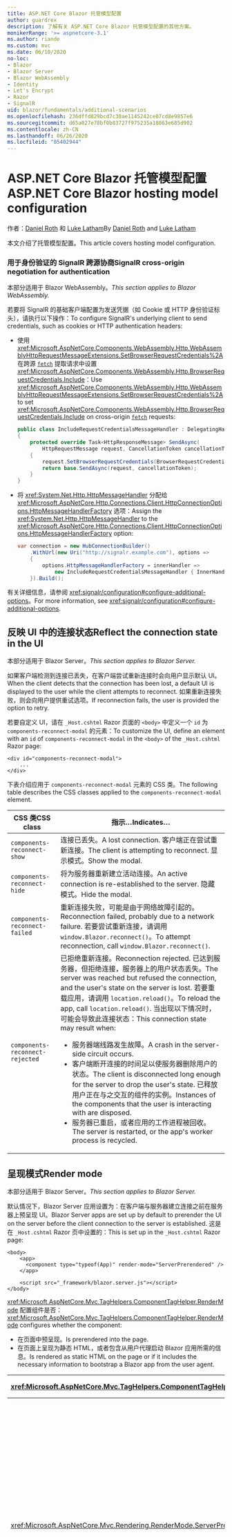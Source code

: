 ```yaml
---
title: ASP.NET Core Blazor 托管模型配置
author: guardrex
description: 了解有关 ASP.NET Core Blazor 托管模型配置的其他方案。
monikerRange: '>= aspnetcore-3.1'
ms.author: riande
ms.custom: mvc
ms.date: 06/10/2020
no-loc:
- Blazor
- Blazor Server
- Blazor WebAssembly
- Identity
- Let's Encrypt
- Razor
- SignalR
uid: blazor/fundamentals/additional-scenarios
ms.openlocfilehash: 236dffd829bcd7c30ae1145242ce07cd8e9857e6
ms.sourcegitcommit: d65a027e78bf0b83727f975235a18863e685d902
ms.contentlocale: zh-CN
ms.lasthandoff: 06/26/2020
ms.locfileid: "85402944"
---
```

# <a name="aspnet-core-blazor-hosting-model-configuration"></a><span data-ttu-id="2e6cb-103">ASP.NET Core Blazor 托管模型配置</span><span class="sxs-lookup"><span data-stu-id="2e6cb-103">ASP.NET Core Blazor hosting model configuration</span></span>

<span data-ttu-id="2e6cb-104">作者：[Daniel Roth](https://github.com/danroth27) 和 [Luke Latham](https://github.com/guardrex)</span><span class="sxs-lookup"><span data-stu-id="2e6cb-104">By [Daniel Roth](https://github.com/danroth27) and [Luke Latham](https://github.com/guardrex)</span></span>

<span data-ttu-id="2e6cb-105">本文介绍了托管模型配置。</span><span class="sxs-lookup"><span data-stu-id="2e6cb-105">This article covers hosting model configuration.</span></span>

### <a name="signalr-cross-origin-negotiation-for-authentication"></a><span data-ttu-id="2e6cb-106">用于身份验证的 SignalR 跨源协商</span><span class="sxs-lookup"><span data-stu-id="2e6cb-106">SignalR cross-origin negotiation for authentication</span></span>

<span data-ttu-id="2e6cb-107">本部分适用于 Blazor WebAssembly。</span><span class="sxs-lookup"><span data-stu-id="2e6cb-107">*This section applies to Blazor WebAssembly.*</span></span>

<span data-ttu-id="2e6cb-108">若要将 SignalR 的基础客户端配置为发送凭据（如 Cookie 或 HTTP 身份验证标头），请执行以下操作：</span><span class="sxs-lookup"><span data-stu-id="2e6cb-108">To configure SignalR's underlying client to send credentials, such as cookies or HTTP authentication headers:</span></span>

* <span data-ttu-id="2e6cb-109">使用 <xref:Microsoft.AspNetCore.Components.WebAssembly.Http.WebAssemblyHttpRequestMessageExtensions.SetBrowserRequestCredentials%2A> 在跨源 [`fetch`](https://developer.mozilla.org/docs/Web/API/Fetch_API/Using_Fetch) 提取请求中设置 <xref:Microsoft.AspNetCore.Components.WebAssembly.Http.BrowserRequestCredentials.Include>：</span><span class="sxs-lookup"><span data-stu-id="2e6cb-109">Use <xref:Microsoft.AspNetCore.Components.WebAssembly.Http.WebAssemblyHttpRequestMessageExtensions.SetBrowserRequestCredentials%2A> to set <xref:Microsoft.AspNetCore.Components.WebAssembly.Http.BrowserRequestCredentials.Include> on cross-origin [`fetch`](https://developer.mozilla.org/docs/Web/API/Fetch_API/Using_Fetch) requests:</span></span>

  ```csharp
  public class IncludeRequestCredentialsMessageHandler : DelegatingHandler
  {
      protected override Task<HttpResponseMessage> SendAsync(
          HttpRequestMessage request, CancellationToken cancellationToken)
      {
          request.SetBrowserRequestCredentials(BrowserRequestCredentials.Include);
          return base.SendAsync(request, cancellationToken);
      }
  }
  ```

* <span data-ttu-id="2e6cb-110">将 <xref:System.Net.Http.HttpMessageHandler> 分配给 <xref:Microsoft.AspNetCore.Http.Connections.Client.HttpConnectionOptions.HttpMessageHandlerFactory> 选项：</span><span class="sxs-lookup"><span data-stu-id="2e6cb-110">Assign the <xref:System.Net.Http.HttpMessageHandler> to the <xref:Microsoft.AspNetCore.Http.Connections.Client.HttpConnectionOptions.HttpMessageHandlerFactory> option:</span></span>

  ```csharp
  var connection = new HubConnectionBuilder()
      .WithUrl(new Uri("http://signalr.example.com"), options =>
      {
          options.HttpMessageHandlerFactory = innerHandler => 
              new IncludeRequestCredentialsMessageHandler { InnerHandler = innerHandler };
      }).Build();
  ```

<span data-ttu-id="2e6cb-111">有关详细信息，请参阅 <xref:signalr/configuration#configure-additional-options>。</span><span class="sxs-lookup"><span data-stu-id="2e6cb-111">For more information, see <xref:signalr/configuration#configure-additional-options>.</span></span>

## <a name="reflect-the-connection-state-in-the-ui"></a><span data-ttu-id="2e6cb-112">反映 UI 中的连接状态</span><span class="sxs-lookup"><span data-stu-id="2e6cb-112">Reflect the connection state in the UI</span></span>

<span data-ttu-id="2e6cb-113">本部分适用于 Blazor Server。</span><span class="sxs-lookup"><span data-stu-id="2e6cb-113">*This section applies to Blazor Server.*</span></span>

<span data-ttu-id="2e6cb-114">如果客户端检测到连接已丢失，在客户端尝试重新连接时会向用户显示默认 UI。</span><span class="sxs-lookup"><span data-stu-id="2e6cb-114">When the client detects that the connection has been lost, a default UI is displayed to the user while the client attempts to reconnect.</span></span> <span data-ttu-id="2e6cb-115">如果重新连接失败，则会向用户提供重试选项。</span><span class="sxs-lookup"><span data-stu-id="2e6cb-115">If reconnection fails, the user is provided the option to retry.</span></span>

<span data-ttu-id="2e6cb-116">若要自定义 UI，请在 `_Host.cshtml` Razor 页面的 `<body>` 中定义一个 `id` 为 `components-reconnect-modal` 的元素：</span><span class="sxs-lookup"><span data-stu-id="2e6cb-116">To customize the UI, define an element with an `id` of `components-reconnect-modal` in the `<body>` of the `_Host.cshtml` Razor page:</span></span>

```cshtml
<div id="components-reconnect-modal">
    ...
</div>
```

<span data-ttu-id="2e6cb-117">下表介绍应用于 `components-reconnect-modal` 元素的 CSS 类。</span><span class="sxs-lookup"><span data-stu-id="2e6cb-117">The following table describes the CSS classes applied to the `components-reconnect-modal` element.</span></span>

| <span data-ttu-id="2e6cb-118">CSS 类</span><span class="sxs-lookup"><span data-stu-id="2e6cb-118">CSS class</span></span>                       | <span data-ttu-id="2e6cb-119">指示&hellip;</span><span class="sxs-lookup"><span data-stu-id="2e6cb-119">Indicates&hellip;</span></span> |
| ------------------------------- | ----------------- |
| `components-reconnect-show`     | <span data-ttu-id="2e6cb-120">连接已丢失。</span><span class="sxs-lookup"><span data-stu-id="2e6cb-120">A lost connection.</span></span> <span data-ttu-id="2e6cb-121">客户端正在尝试重新连接。</span><span class="sxs-lookup"><span data-stu-id="2e6cb-121">The client is attempting to reconnect.</span></span> <span data-ttu-id="2e6cb-122">显示模式。</span><span class="sxs-lookup"><span data-stu-id="2e6cb-122">Show the modal.</span></span> |
| `components-reconnect-hide`     | <span data-ttu-id="2e6cb-123">将为服务器重新建立活动连接。</span><span class="sxs-lookup"><span data-stu-id="2e6cb-123">An active connection is re-established to the server.</span></span> <span data-ttu-id="2e6cb-124">隐藏模式。</span><span class="sxs-lookup"><span data-stu-id="2e6cb-124">Hide the modal.</span></span> |
| `components-reconnect-failed`   | <span data-ttu-id="2e6cb-125">重新连接失败，可能是由于网络故障引起的。</span><span class="sxs-lookup"><span data-stu-id="2e6cb-125">Reconnection failed, probably due to a network failure.</span></span> <span data-ttu-id="2e6cb-126">若要尝试重新连接，请调用 `window.Blazor.reconnect()`。</span><span class="sxs-lookup"><span data-stu-id="2e6cb-126">To attempt reconnection, call `window.Blazor.reconnect()`.</span></span> |
| `components-reconnect-rejected` | <span data-ttu-id="2e6cb-127">已拒绝重新连接。</span><span class="sxs-lookup"><span data-stu-id="2e6cb-127">Reconnection rejected.</span></span> <span data-ttu-id="2e6cb-128">已达到服务器，但拒绝连接，服务器上的用户状态丢失。</span><span class="sxs-lookup"><span data-stu-id="2e6cb-128">The server was reached but refused the connection, and the user's state on the server is lost.</span></span> <span data-ttu-id="2e6cb-129">若要重载应用，请调用 `location.reload()`。</span><span class="sxs-lookup"><span data-stu-id="2e6cb-129">To reload the app, call `location.reload()`.</span></span> <span data-ttu-id="2e6cb-130">当出现以下情况时，可能会导致此连接状态：</span><span class="sxs-lookup"><span data-stu-id="2e6cb-130">This connection state may result when:</span></span><ul><li><span data-ttu-id="2e6cb-131">服务器端线路发生故障。</span><span class="sxs-lookup"><span data-stu-id="2e6cb-131">A crash in the server-side circuit occurs.</span></span></li><li><span data-ttu-id="2e6cb-132">客户端断开连接的时间足以使服务器删除用户的状态。</span><span class="sxs-lookup"><span data-stu-id="2e6cb-132">The client is disconnected long enough for the server to drop the user's state.</span></span> <span data-ttu-id="2e6cb-133">已释放用户正在与之交互的组件的实例。</span><span class="sxs-lookup"><span data-stu-id="2e6cb-133">Instances of the components that the user is interacting with are disposed.</span></span></li><li><span data-ttu-id="2e6cb-134">服务器已重启，或者应用的工作进程被回收。</span><span class="sxs-lookup"><span data-stu-id="2e6cb-134">The server is restarted, or the app's worker process is recycled.</span></span></li></ul> |

## <a name="render-mode"></a><span data-ttu-id="2e6cb-135">呈现模式</span><span class="sxs-lookup"><span data-stu-id="2e6cb-135">Render mode</span></span>

<span data-ttu-id="2e6cb-136">本部分适用于 Blazor Server。</span><span class="sxs-lookup"><span data-stu-id="2e6cb-136">*This section applies to Blazor Server.*</span></span>

<span data-ttu-id="2e6cb-137">默认情况下，Blazor Server 应用设置为：在客户端与服务器建立连接之前在服务器上预呈现 UI。</span><span class="sxs-lookup"><span data-stu-id="2e6cb-137">Blazor Server apps are set up by default to prerender the UI on the server before the client connection to the server is established.</span></span> <span data-ttu-id="2e6cb-138">这是在 `_Host.cshtml` Razor 页中设置的：</span><span class="sxs-lookup"><span data-stu-id="2e6cb-138">This is set up in the `_Host.cshtml` Razor page:</span></span>

```cshtml
<body>
    <app>
      <component type="typeof(App)" render-mode="ServerPrerendered" />
    </app>

    <script src="_framework/blazor.server.js"></script>
</body>
```

<span data-ttu-id="2e6cb-139"><xref:Microsoft.AspNetCore.Mvc.TagHelpers.ComponentTagHelper.RenderMode> 配置组件是否：</span><span class="sxs-lookup"><span data-stu-id="2e6cb-139"><xref:Microsoft.AspNetCore.Mvc.TagHelpers.ComponentTagHelper.RenderMode> configures whether the component:</span></span>

* <span data-ttu-id="2e6cb-140">在页面中预呈现。</span><span class="sxs-lookup"><span data-stu-id="2e6cb-140">Is prerendered into the page.</span></span>
* <span data-ttu-id="2e6cb-141">在页面上呈现为静态 HTML，或者包含从用户代理启动 Blazor 应用所需的信息。</span><span class="sxs-lookup"><span data-stu-id="2e6cb-141">Is rendered as static HTML on the page or if it includes the necessary information to bootstrap a Blazor app from the user agent.</span></span>

| <xref:Microsoft.AspNetCore.Mvc.TagHelpers.ComponentTagHelper.RenderMode> | <span data-ttu-id="2e6cb-142">描述</span><span class="sxs-lookup"><span data-stu-id="2e6cb-142">Description</span></span> |
| --- | --- |
| <xref:Microsoft.AspNetCore.Mvc.Rendering.RenderMode.ServerPrerendered> | <span data-ttu-id="2e6cb-143">在静态 HTML 中呈现组件，并包含 Blazor Server 应用的标记。</span><span class="sxs-lookup"><span data-stu-id="2e6cb-143">Renders the component into static HTML and includes a marker for a Blazor Server app.</span></span> <span data-ttu-id="2e6cb-144">用户代理启动时，此标记用于启动 Blazor 应用。</span><span class="sxs-lookup"><span data-stu-id="2e6cb-144">When the user-agent starts, this marker is used to bootstrap a Blazor app.</span></span> |
| <xref:Microsoft.AspNetCore.Mvc.Rendering.RenderMode.Server> | <span data-ttu-id="2e6cb-145">呈现 Blazor Server 应用的标记。</span><span class="sxs-lookup"><span data-stu-id="2e6cb-145">Renders a marker for a Blazor Server app.</span></span> <span data-ttu-id="2e6cb-146">不包括组件的输出。</span><span class="sxs-lookup"><span data-stu-id="2e6cb-146">Output from the component isn't included.</span></span> <span data-ttu-id="2e6cb-147">用户代理启动时，此标记用于启动 Blazor 应用。</span><span class="sxs-lookup"><span data-stu-id="2e6cb-147">When the user-agent starts, this marker is used to bootstrap a Blazor app.</span></span> |
| <xref:Microsoft.AspNetCore.Mvc.Rendering.RenderMode.Static> | <span data-ttu-id="2e6cb-148">将组件呈现为静态 HTML。</span><span class="sxs-lookup"><span data-stu-id="2e6cb-148">Renders the component into static HTML.</span></span> |

<span data-ttu-id="2e6cb-149">不支持从静态 HTML 页面呈现服务器组件。</span><span class="sxs-lookup"><span data-stu-id="2e6cb-149">Rendering server components from a static HTML page isn't supported.</span></span>

## <a name="configure-the-signalr-client-for-blazor-server-apps"></a><span data-ttu-id="2e6cb-150">为 Blazor Server 应用配置 SignalR 客户端</span><span class="sxs-lookup"><span data-stu-id="2e6cb-150">Configure the SignalR client for Blazor Server apps</span></span>

<span data-ttu-id="2e6cb-151">本部分适用于 Blazor Server。</span><span class="sxs-lookup"><span data-stu-id="2e6cb-151">*This section applies to Blazor Server.*</span></span>

<span data-ttu-id="2e6cb-152">有时，需要配置 Blazor Server 应用使用的 SignalR 客户端。</span><span class="sxs-lookup"><span data-stu-id="2e6cb-152">Sometimes, you need to configure the SignalR client used by Blazor Server apps.</span></span> <span data-ttu-id="2e6cb-153">例如，可能需要在 SignalR 客户端上配置日志记录以诊断连接问题。</span><span class="sxs-lookup"><span data-stu-id="2e6cb-153">For example, you might want to configure logging on the SignalR client to diagnose a connection issue.</span></span>

<span data-ttu-id="2e6cb-154">在 `Pages/_Host.cshtml` 文件中配置 SignalR 客户端：</span><span class="sxs-lookup"><span data-stu-id="2e6cb-154">To configure the SignalR client in the `Pages/_Host.cshtml` file:</span></span>

* <span data-ttu-id="2e6cb-155">将 `autostart="false"` 属性添加到 `blazor.server.js` 脚本的 `<script>` 标记中。</span><span class="sxs-lookup"><span data-stu-id="2e6cb-155">Add an `autostart="false"` attribute to the `<script>` tag for the `blazor.server.js` script.</span></span>
* <span data-ttu-id="2e6cb-156">调用 `Blazor.start` 并传入指定 SignalR 生成器的配置对象。</span><span class="sxs-lookup"><span data-stu-id="2e6cb-156">Call `Blazor.start` and pass in a configuration object that specifies the SignalR builder.</span></span>

```html
<script src="_framework/blazor.server.js" autostart="false"></script>
<script>
  Blazor.start({
    configureSignalR: function (builder) {
      builder.configureLogging("information"); // LogLevel.Information
    }
  });
</script>
```

## <a name="additional-resources"></a><span data-ttu-id="2e6cb-157">其他资源</span><span class="sxs-lookup"><span data-stu-id="2e6cb-157">Additional resources</span></span>

* <xref:fundamentals/logging/index>
